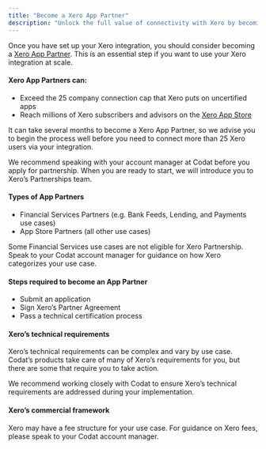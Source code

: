 ```yaml
---
title: "Become a Xero App Partner"
description: "Unlock the full value of connectivity with Xero by becoming a Xero App Partner"
---
```


Once you have set up your Xero integration, you should consider becoming a [Xero App Partner](https://developer.xero.com/documentation/xero-app-store/app-partner-guides/overview). This is an essential step if you want to use your Xero integration at scale. 

#### Xero App Partners can:

- Exceed the 25 company connection cap that Xero puts on uncertified apps
- Reach millions of Xero subscribers and advisors on the [Xero App Store](https://apps.xero.com/uk)

It can take several months to become a Xero App Partner, so we advise you to begin the process well before you need to connect more than 25 Xero users via your integration. 

We recommend speaking with your account manager at Codat before you apply for partnership. When you are ready to start, we will introduce you to Xero’s Partnerships team. 

#### Types of App Partners

- Financial Services Partners (e.g. Bank Feeds, Lending, and Payments use cases)
- App Store Partners (all other use cases)

Some Financial Services use cases are not eligible for Xero Partnership. Speak to your Codat account manager for guidance on how Xero categorizes your use case. 

#### Steps required to become an App Partner

- Submit an application
- Sign Xero’s Partner Agreement
- Pass a technical certification process

#### Xero’s technical requirements

Xero’s technical requirements can be complex and vary by use case. Codat’s products take care of many of Xero’s requirements for you, but there are some that require you to take action. 

We recommend working closely with Codat to ensure Xero’s technical requirements are addressed during your implementation. 

#### Xero’s commercial framework

Xero may have a fee structure for your use case. For guidance on Xero fees, please speak to your Codat account manager.
